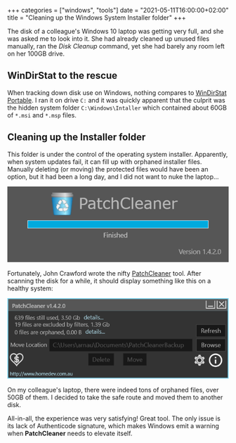 +++
categories = ["windows", "tools"]
date = "2021-05-11T16:00:00+02:00"
title = "Cleaning up the Windows System Installer folder"
+++

The disk of a colleague's Windows 10 laptop was getting very full, and she
was asked me to look into it. She had already cleaned up unused files manually,
ran the _Disk Cleanup_ command, yet she had barely any room left on her 100GB
drive.

## WinDirStat to the rescue

When tracking down disk use on Windows, nothing compares to [WinDirStat Portable](https://www.heise.de/download/product/windirstat-15041/download).
I ran it on drive `C:` and it was quickly apparent that the culprit was the
hidden system folder `C:\Windows\Intaller` which contained about 60GB of `*.msi`
and `*.msp` files.

## Cleaning up the Installer folder

This folder is under the control of the operating system installer. Apparently,
when system updates fail, it can fill up with orphaned installer files. Manually
deleting (or moving) the protected files would have been an option, but it had
been a long day, and I did not want to nuke the laptop...

![PatchCleaner Startup](patch-cleaner-splash.png)

Fortunately, John Crawford wrote the nifty [PatchCleaner](https://www.homedev.com.au/Free/PatchCleaner) tool. After scanning the disk for a while, it should display something like this on a healthy system:

![PatchCleaner inventory](patch-cleaner.png)

On my colleague's laptop, there were indeed tons of orphaned files, over
50GB of them. I decided to take the safe route and moved them to another
disk.

All-in-all, the experience was very satisfying! Great tool.
The only issue is its lack of Authenticode signature, which makes
Windows emit a warning when **PatchCleaner** needs to elevate itself.
